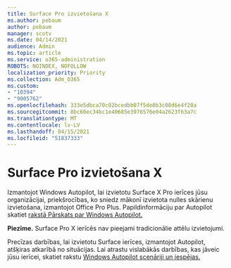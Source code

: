 ```yaml
---
title: Surface Pro izvietošana X
ms.author: pebaum
author: pebaum
manager: scotv
ms.date: 04/14/2021
audience: Admin
ms.topic: article
ms.service: o365-administration
ROBOTS: NOINDEX, NOFOLLOW
localization_priority: Priority
ms.collection: Adm_O365
ms.custom:
- "10394"
- "9005762"
ms.openlocfilehash: 333e5dbca70c02bcedbb07f5de0b3c08d6e4f20a
ms.sourcegitcommit: 8bc60ec34bc1e40685e3976576e04a2623f63a7c
ms.translationtype: MT
ms.contentlocale: lv-LV
ms.lasthandoff: 04/15/2021
ms.locfileid: "51837333"
---
```

# <a name="deploy-surface-pro-x"></a>Surface Pro izvietošana X

Izmantojot Windows Autopilot, lai izvietotu Surface X Pro ierīces jūsu organizācijai, priekšrocības, ko sniedz mākonī izvietota nulles skārienu izvietošana, izmantojot Office Pro Plus. Papildinformāciju par Autopilot skatiet [rakstā Pārskats par Windows Autopilot.](https://docs.microsoft.com/mem/autopilot/windows-autopilot)

**Piezīme.** Surface Pro X ierīcēs nav pieejami tradicionālie attēlu izvietojumi.

Precīzas darbības, lai izvietotu Surface ierīces, izmantojot Autopilot, atšķiras atkarībā no situācijas. Lai atrastu vislabākās darbības, kas jāveic jūsu ierīcei, skatiet rakstu [Windows Autopilot scenāriji un iespējas.](https://docs.microsoft.com/mem/autopilot/windows-autopilot-scenarios)

